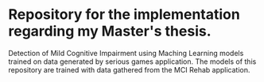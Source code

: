 # Repository for the implementation regarding my Master's thesis.
Detection of Mild Cognitive Impairment using Maching Learning models trained on data generated by serious games application.
The models of this repository are trained with data gathered from the MCI Rehab application.